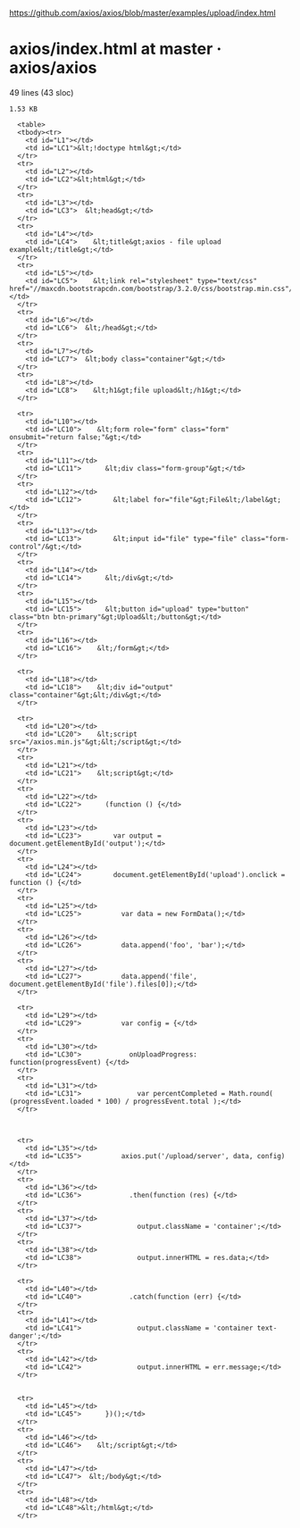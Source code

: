 <a href="https://github.com/axios/axios/blob/master/examples/upload/index.html">https://github.com/axios/axios/blob/master/examples/upload/index.html</a><div id="articleHeader"><h1>axios/index.html at master · axios/axios</h1></div>
    <div>
  

  <div>
      49 lines (43 sloc)
      
    1.53 KB
  </div>
</div>

    

  
      <table>
      <tbody><tr>
        <td id="L1"></td>
        <td id="LC1">&lt;!doctype html&gt;</td>
      </tr>
      <tr>
        <td id="L2"></td>
        <td id="LC2">&lt;html&gt;</td>
      </tr>
      <tr>
        <td id="L3"></td>
        <td id="LC3">  &lt;head&gt;</td>
      </tr>
      <tr>
        <td id="L4"></td>
        <td id="LC4">    &lt;title&gt;axios - file upload example&lt;/title&gt;</td>
      </tr>
      <tr>
        <td id="L5"></td>
        <td id="LC5">    &lt;link rel="stylesheet" type="text/css" href="//maxcdn.bootstrapcdn.com/bootstrap/3.2.0/css/bootstrap.min.css"/&gt;</td>
      </tr>
      <tr>
        <td id="L6"></td>
        <td id="LC6">  &lt;/head&gt;</td>
      </tr>
      <tr>
        <td id="L7"></td>
        <td id="LC7">  &lt;body class="container"&gt;</td>
      </tr>
      <tr>
        <td id="L8"></td>
        <td id="LC8">    &lt;h1&gt;file upload&lt;/h1&gt;</td>
      </tr>
      
      <tr>
        <td id="L10"></td>
        <td id="LC10">    &lt;form role="form" class="form" onsubmit="return false;"&gt;</td>
      </tr>
      <tr>
        <td id="L11"></td>
        <td id="LC11">      &lt;div class="form-group"&gt;</td>
      </tr>
      <tr>
        <td id="L12"></td>
        <td id="LC12">        &lt;label for="file"&gt;File&lt;/label&gt;</td>
      </tr>
      <tr>
        <td id="L13"></td>
        <td id="LC13">        &lt;input id="file" type="file" class="form-control"/&gt;</td>
      </tr>
      <tr>
        <td id="L14"></td>
        <td id="LC14">      &lt;/div&gt;</td>
      </tr>
      <tr>
        <td id="L15"></td>
        <td id="LC15">      &lt;button id="upload" type="button" class="btn btn-primary"&gt;Upload&lt;/button&gt;</td>
      </tr>
      <tr>
        <td id="L16"></td>
        <td id="LC16">    &lt;/form&gt;</td>
      </tr>
      
      <tr>
        <td id="L18"></td>
        <td id="LC18">    &lt;div id="output" class="container"&gt;&lt;/div&gt;</td>
      </tr>
      
      <tr>
        <td id="L20"></td>
        <td id="LC20">    &lt;script src="/axios.min.js"&gt;&lt;/script&gt;</td>
      </tr>
      <tr>
        <td id="L21"></td>
        <td id="LC21">    &lt;script&gt;</td>
      </tr>
      <tr>
        <td id="L22"></td>
        <td id="LC22">      (function () {</td>
      </tr>
      <tr>
        <td id="L23"></td>
        <td id="LC23">        var output = document.getElementById('output');</td>
      </tr>
      <tr>
        <td id="L24"></td>
        <td id="LC24">        document.getElementById('upload').onclick = function () {</td>
      </tr>
      <tr>
        <td id="L25"></td>
        <td id="LC25">          var data = new FormData();</td>
      </tr>
      <tr>
        <td id="L26"></td>
        <td id="LC26">          data.append('foo', 'bar');</td>
      </tr>
      <tr>
        <td id="L27"></td>
        <td id="LC27">          data.append('file', document.getElementById('file').files[0]);</td>
      </tr>
      
      <tr>
        <td id="L29"></td>
        <td id="LC29">          var config = {</td>
      </tr>
      <tr>
        <td id="L30"></td>
        <td id="LC30">            onUploadProgress: function(progressEvent) {</td>
      </tr>
      <tr>
        <td id="L31"></td>
        <td id="LC31">              var percentCompleted = Math.round( (progressEvent.loaded * 100) / progressEvent.total );</td>
      </tr>
      
      
      
      <tr>
        <td id="L35"></td>
        <td id="LC35">          axios.put('/upload/server', data, config)</td>
      </tr>
      <tr>
        <td id="L36"></td>
        <td id="LC36">            .then(function (res) {</td>
      </tr>
      <tr>
        <td id="L37"></td>
        <td id="LC37">              output.className = 'container';</td>
      </tr>
      <tr>
        <td id="L38"></td>
        <td id="LC38">              output.innerHTML = res.data;</td>
      </tr>
      
      <tr>
        <td id="L40"></td>
        <td id="LC40">            .catch(function (err) {</td>
      </tr>
      <tr>
        <td id="L41"></td>
        <td id="LC41">              output.className = 'container text-danger';</td>
      </tr>
      <tr>
        <td id="L42"></td>
        <td id="LC42">              output.innerHTML = err.message;</td>
      </tr>
      
      
      <tr>
        <td id="L45"></td>
        <td id="LC45">      })();</td>
      </tr>
      <tr>
        <td id="L46"></td>
        <td id="LC46">    &lt;/script&gt;</td>
      </tr>
      <tr>
        <td id="L47"></td>
        <td id="LC47">  &lt;/body&gt;</td>
      </tr>
      <tr>
        <td id="L48"></td>
        <td id="LC48">&lt;/html&gt;</td>
      </tr>
</tbody></table>

  

  